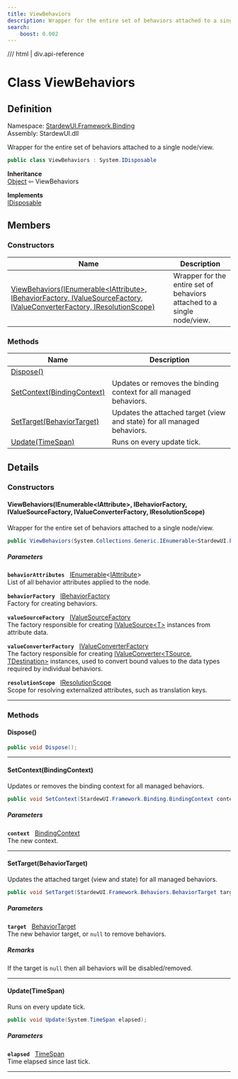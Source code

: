 ```yaml
---
title: ViewBehaviors
description: Wrapper for the entire set of behaviors attached to a single node/view.
search:
    boost: 0.002
---
```


<link rel="stylesheet" href="/StardewUI/stylesheets/reference.css" />

/// html | div.api-reference

# Class ViewBehaviors

## Definition

<div class="api-definition" markdown>

Namespace: [StardewUI.Framework.Binding](index.md)  
Assembly: StardewUI.dll  

</div>

Wrapper for the entire set of behaviors attached to a single node/view.

```cs
public class ViewBehaviors : System.IDisposable
```

**Inheritance**  
[Object](https://learn.microsoft.com/en-us/dotnet/api/system.object) ⇦ ViewBehaviors

**Implements**  
[IDisposable](https://learn.microsoft.com/en-us/dotnet/api/system.idisposable)

## Members

### Constructors

 | Name | Description |
| --- | --- |
| [ViewBehaviors(IEnumerable&lt;IAttribute&gt;, IBehaviorFactory, IValueSourceFactory, IValueConverterFactory, IResolutionScope)](#viewbehaviorsienumerableiattribute-ibehaviorfactory-ivaluesourcefactory-ivalueconverterfactory-iresolutionscope) | Wrapper for the entire set of behaviors attached to a single node/view. | 

### Methods

 | Name | Description |
| --- | --- |
| [Dispose()](#dispose) |  | 
| [SetContext(BindingContext)](#setcontextbindingcontext) | Updates or removes the binding context for all managed behaviors. | 
| [SetTarget(BehaviorTarget)](#settargetbehaviortarget) | Updates the attached target (view and state) for all managed behaviors. | 
| [Update(TimeSpan)](#updatetimespan) | Runs on every update tick. | 

## Details

### Constructors

#### ViewBehaviors(IEnumerable&lt;IAttribute&gt;, IBehaviorFactory, IValueSourceFactory, IValueConverterFactory, IResolutionScope)

Wrapper for the entire set of behaviors attached to a single node/view.

```cs
public ViewBehaviors(System.Collections.Generic.IEnumerable<StardewUI.Framework.Dom.IAttribute> behaviorAttributes, StardewUI.Framework.Behaviors.IBehaviorFactory behaviorFactory, StardewUI.Framework.Sources.IValueSourceFactory valueSourceFactory, StardewUI.Framework.Converters.IValueConverterFactory valueConverterFactory, StardewUI.Framework.Content.IResolutionScope resolutionScope);
```

##### Parameters

**`behaviorAttributes`** &nbsp; [IEnumerable](https://learn.microsoft.com/en-us/dotnet/api/system.collections.generic.ienumerable-1)<[IAttribute](../dom/iattribute.md)>  
List of all behavior attributes applied to the node.

**`behaviorFactory`** &nbsp; [IBehaviorFactory](../behaviors/ibehaviorfactory.md)  
Factory for creating behaviors.

**`valueSourceFactory`** &nbsp; [IValueSourceFactory](../sources/ivaluesourcefactory.md)  
The factory responsible for creating [IValueSource&lt;T&gt;](../sources/ivaluesource-1.md) instances from attribute data.

**`valueConverterFactory`** &nbsp; [IValueConverterFactory](../converters/ivalueconverterfactory.md)  
The factory responsible for creating [IValueConverter&lt;TSource, TDestination&gt;](../converters/ivalueconverter-2.md) instances, used to convert bound values to the data types required by individual behaviors.

**`resolutionScope`** &nbsp; [IResolutionScope](../content/iresolutionscope.md)  
Scope for resolving externalized attributes, such as translation keys.

-----

### Methods

#### Dispose()



```cs
public void Dispose();
```

-----

#### SetContext(BindingContext)

Updates or removes the binding context for all managed behaviors.

```cs
public void SetContext(StardewUI.Framework.Binding.BindingContext context);
```

##### Parameters

**`context`** &nbsp; [BindingContext](bindingcontext.md)  
The new context.

-----

#### SetTarget(BehaviorTarget)

Updates the attached target (view and state) for all managed behaviors.

```cs
public void SetTarget(StardewUI.Framework.Behaviors.BehaviorTarget target);
```

##### Parameters

**`target`** &nbsp; [BehaviorTarget](../behaviors/behaviortarget.md)  
The new behavior target, or `null` to remove behaviors.

##### Remarks

If the target is `null` then all behaviors will be disabled/removed.

-----

#### Update(TimeSpan)

Runs on every update tick.

```cs
public void Update(System.TimeSpan elapsed);
```

##### Parameters

**`elapsed`** &nbsp; [TimeSpan](https://learn.microsoft.com/en-us/dotnet/api/system.timespan)  
Time elapsed since last tick.

-----

